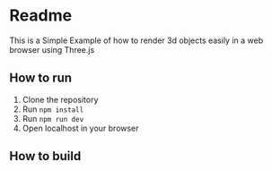 # Readme

This is a Simple Example of how to render 3d objects easily in a web browser using Three.js

## How to run

1. Clone the repository
2. Run `npm install`
3. Run `npm run dev`
4. Open localhost in your browser

## How to build

